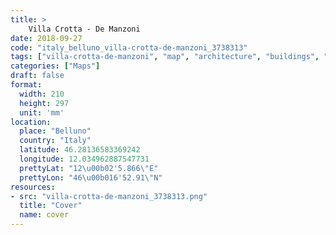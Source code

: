 ```yaml
---
title: > 
    Villa Crotta - De Manzoni
date: 2018-09-27
code: "italy_belluno_villa-crotta-de-manzoni_3738313"
tags: ["villa-crotta-de-manzoni", "map", "architecture", "buildings", "Belluno", "Italy"]
categories: ["Maps"]
draft: false
format:
  width: 210
  height: 297
  unit: 'mm'
location:
  place: "Belluno"
  country: "Italy"
  latitude: 46.28136583369242
  longitude: 12.034962887547731
  prettyLat: "12\u00b02'5.866\"E"
  prettyLon: "46\u00b016'52.91\"N"
resources:
- src: "villa-crotta-de-manzoni_3738313.png"
  title: "Cover"
  name: cover
---
```

